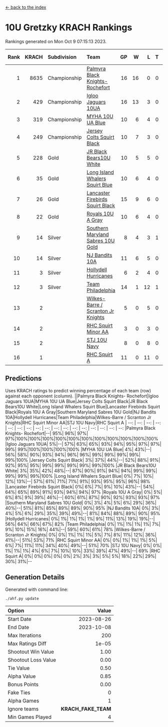 [<- back to the index](readme.md)
# 10U Gretzky KRACH Rankings
Rankings generated on Mon Oct  9 07:15:13 2023.

Rank|KRACH|Subdivision|Team|GP|W|L|T|OTW|OTL|SoS|Exp Wins|Win Diff
---:|---:|:---|:---|---:|---:|---:|---:|---:|---:|---:|---:|---:
1|8635|Championship|[Palmyra Black Knights- Rochefort](https://gamesheetstats.com/seasons/3659/teams/140260/schedule)|16|16|0|0|0|0|97|16.8|-0.0
2|429|Championship|[Igloo Jaguars 10UA](https://gamesheetstats.com/seasons/3659/teams/140253/schedule)|16|13|3|0|0|1|128|13.9|0.0
3|319|Championship|[MYHA 10U UA Blue](https://gamesheetstats.com/seasons/3659/teams/140258/schedule)|10|6|4|0|0|0|1712|6.8|-0.0
4|249|Championship|[Jersey Colts Squirt Black](https://gamesheetstats.com/seasons/3659/teams/140254/schedule)|10|7|3|0|0|0|901|7.9|0.0
5|228|Gold|[JR Black Bears10U White](https://gamesheetstats.com/seasons/3659/teams/140255/schedule)|10|5|5|0|1|0|2478|5.9|0.0
6|35|Gold|[Long Island Whalers Squirt Blue](https://gamesheetstats.com/seasons/3659/teams/140257/schedule)|10|6|4|0|0|0|837|6.9|0.0
7|26|Gold|[Lancaster Firebirds Squirt Black](https://gamesheetstats.com/seasons/3659/teams/140256/schedule)|15|9|6|0|0|1|601|9.9|0.0
8|22|Gold|[Royals 10U A Gray](https://gamesheetstats.com/seasons/3659/teams/140262/schedule)|10|6|4|0|0|0|35|6.9|0.0
9|14|Silver|[Southern Maryland Sabres 10U Gold](https://gamesheetstats.com/seasons/3659/teams/140263/schedule)|8|4|3|1|1|0|16|5.4|0.0
10|14|Silver|[NJ Bandits 10A](https://gamesheetstats.com/seasons/3659/teams/140259/schedule)|11|6|5|0|0|0|56|6.9|0.0
11|3|Silver|[Hollydell Hurricanes](https://gamesheetstats.com/seasons/3659/teams/140220/schedule)|6|2|4|0|0|0|127|2.9|0.0
12|3|Silver|[Team Philadelphia](https://gamesheetstats.com/seasons/3659/teams/140226/schedule)|14|1|12|1|0|0|701|2.4|0.0
13|2||[Wilkes-Barre / Scranton Jr Knights](https://gamesheetstats.com/seasons/3659/teams/140228/schedule)|5|0|5|0|0|0|2891|0.9|0.0
14|2||[RHC Squirt Minor AA](https://gamesheetstats.com/seasons/3659/teams/140224/schedule)|3|0|3|0|0|0|115|0.9|0.0
15|2||[STJ 10U Navy](https://gamesheetstats.com/seasons/3659/teams/140264/schedule)|8|0|8|0|0|0|2961|0.9|0.0
16|1||[RHC Squirt A](https://gamesheetstats.com/seasons/3659/teams/140261/schedule)|11|0|11|0|0|0|114|0.9|0.0

## Predictions
Uses KRACH ratings to predict winning percentage of each team (row) against each opponent (column).
||Palmyra Black Knights- Rochefort|Igloo Jaguars 10UA|MYHA 10U UA Blue|Jersey Colts Squirt Black|JR Black Bears10U White|Long Island Whalers Squirt Blue|Lancaster Firebirds Squirt Black|Royals 10U A Gray|Southern Maryland Sabres 10U Gold|NJ Bandits 10A|Hollydell Hurricanes|Team Philadelphia|Wilkes-Barre / Scranton Jr Knights|RHC Squirt Minor AA|STJ 10U Navy|RHC Squirt A
| --: | --: | --: | --: | --: | --: | --: | --: | --: | --: | --: | --: | --: | --: | --: | --: | --: 
|Palmyra Black Knights- Rochefort|--| 95%| 96%| 97%| 97%|100%|100%|100%|100%|100%|100%|100%|100%|100%|100%|100%
|Igloo Jaguars 10UA|  5%|--| 57%| 63%| 65%| 93%| 94%| 95%| 97%| 97%| 99%| 99%|100%|100%|100%|100%
|MYHA 10U UA Blue|  4%| 43%|--| 56%| 58%| 90%| 93%| 94%| 96%| 96%| 99%| 99%| 99%| 99%| 99%|100%
|Jersey Colts Squirt Black|  3%| 37%| 44%|--| 52%| 88%| 91%| 92%| 95%| 95%| 99%| 99%| 99%| 99%| 99%|100%
|JR Black Bears10U White|  3%| 35%| 42%| 48%|--| 87%| 90%| 91%| 94%| 94%| 99%| 99%| 99%| 99%| 99%|100%
|Long Island Whalers Squirt Blue|  0%|  7%| 10%| 12%| 13%|--| 57%| 61%| 71%| 71%| 91%| 93%| 95%| 95%| 96%| 98%
|Lancaster Firebirds Squirt Black|  0%|  6%|  7%|  9%| 10%| 43%|--| 54%| 64%| 65%| 89%| 91%| 93%| 94%| 94%| 97%
|Royals 10U A Gray|  0%|  5%|  6%|  8%|  9%| 39%| 46%|--| 60%| 61%| 87%| 90%| 92%| 93%| 93%| 97%
|Southern Maryland Sabres 10U Gold|  0%|  3%|  4%|  5%|  6%| 29%| 36%| 40%|--| 51%| 81%| 85%| 89%| 89%| 90%| 95%
|NJ Bandits 10A|  0%|  3%|  4%|  5%|  6%| 29%| 35%| 39%| 49%|--| 81%| 84%| 88%| 89%| 90%| 95%
|Hollydell Hurricanes|  0%|  1%|  1%|  1%|  1%|  9%| 11%| 13%| 19%| 19%|--| 56%| 64%| 66%| 67%| 82%
|Team Philadelphia|  0%|  1%|  1%|  1%|  1%|  7%|  9%| 10%| 15%| 16%| 44%|--| 59%| 60%| 61%| 78%
|Wilkes-Barre / Scranton Jr Knights|  0%|  0%|  1%|  1%|  1%|  5%|  7%|  8%| 11%| 12%| 36%| 41%|--| 51%| 53%| 71%
|RHC Squirt Minor AA|  0%|  0%|  1%|  1%|  1%|  5%|  6%|  7%| 11%| 11%| 34%| 40%| 49%|--| 51%| 70%
|STJ 10U Navy|  0%|  0%|  1%|  1%|  1%|  4%|  6%|  7%| 10%| 10%| 33%| 39%| 47%| 49%|--| 69%
|RHC Squirt A|  0%|  0%|  0%|  0%|  0%|  2%|  3%|  3%|  5%|  5%| 18%| 22%| 29%| 30%| 31%|--

## Generation Details

Generated with command line:
```
./ahf.py update
```

| Option | Value |
| :----- | ----: |
| Start Date | 2023-08-26 |
| End Date | 2023-10-08 |
| Max Iterations | 200 |
| Max Ratings Diff | 1e-05 |
| Shootout Win Value | 1.00 |
| Shootout Loss Value | 0.00 |
| Tie Value | 0.50 |
| Alpha Value | 0.85 |
| Bonus Points | 0.00 |
| Fake Ties | 0 |
| Alpha Games | 1 |
| Ignore teams | __KRACH_FAKE_TEAM__ |
| Min Games Played | 4 |

